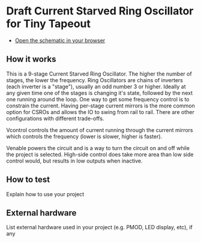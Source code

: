 <!---

This file is used to generate your project datasheet. Please fill in the information below and delete any unused
sections.

You can also include images in this folder and reference them in the markdown. Each image must be less than
512 kb in size, and the combined size of all images must be less than 1 MB.
-->

# Draft Current Starved Ring Oscillator for Tiny Tapeout
- [Open the schematic in your browser](https://xschem-viewer.com/?file=https://github.com/AnotherPseudonym/DraftCSRO/blob/main/xschem/draftCSRO.sch)



## How it works

This is a 9-stage Current Starved Ring Oscillator. The higher the number of stages, the lower the frequency.
Ring Oscillators are chains of inverters (each inverter is a "stage"), usually an odd number 3 or higher. Ideally at any given time one of the stages is changing it's state, followed by the next one running around the loop.
One way to get some frequency control is to constrain the current. Having per-stage current mirrors is the more common option for CSROs and allows the IO to swing from rail to rail. There are other configurations with different trade-offs.

Vcontrol controls the amount of current running through the current mirrors which controls the frequency 
(lower is slower, higher is faster).

Venable powers the circuit and is a way to turn the circuit on and off while the project is selected. High-side
control does take more area than low side control would, but results in low outputs when inactive.


## How to test

Explain how to use your project


## External hardware

List external hardware used in your project (e.g. PMOD, LED display, etc), if any
